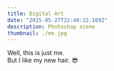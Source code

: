 ```yaml
---
title: Digital Art
date: "2015-05-27T22:40:32.169Z"
description: Photoshop scene
thumbnail: ./me.jpg
---
```


Well, this is just me.  
But I like my new hair. 😎

